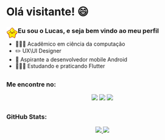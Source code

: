 # Olá visitante! 😄

### Eu sou o Lucas, e seja bem vindo ao meu perfil  <img align="left" src="https://github.com/AlefMends/alefmends/blob/main/star.gif" alt="Bat" width="30">

 
- 👩🏻‍💻 Acadêmico em ciência da computação
- ✏️ UX\UI Designer 
- 📱  Aspirante a desenvolvedor mobile Android 
- 👩🏻‍💻 Estudando e praticando Flutter

##

### Me encontre no:
<div align="center">
  
  <a href="https://www.instagram.com/prolucascarvalho"><img src="https://img.shields.io/badge/Instagram-E4405F?style=for-the-badge&logo=instagram&logoColor=white"></a>
  <a href="https://www.linkedin.com/in/lucascarvalhopro"><img src="https://img.shields.io/badge/LinkedIn-0077B5?style=for-the-badge&logo=linkedin&logoColor=white"/></a>
  <a href = "mailto:prolucascarvalho@gmail.com"><img src="https://img.shields.io/badge/-Gmail-%23333?style=for-the-badge&logo=gmail&logoColor=white" target="_blank">
</a>
</div>

##

<!--### Tecnologias que mais estou usando atualmente:

-->

### GitHub Stats:

<div align="center">
  <a href="https://github.com/devlucasvcarvalho">
  <img height="160em" src="https://github-readme-stats.vercel.app/api?username=devlucasvcarvalho&show_icons=true&theme=dracula&include_all_commits=true&count_private=true"/>
  <img height="160em" src="https://github-readme-stats.vercel.app/api/top-langs/?username=devlucasvcarvalho&layout=compact&langs_count=8&theme=dracula"/>
</div>



<!--
**xucona/xucona** is a ✨ _special_ ✨ repository because its `README.md` (this file) appears on your GitHub profile.

Here are some ideas to get you started:

- 🔭 I’m currently working on ...
- 🌱 I’m currently learning ...
- 👯 I’m looking to collaborate on ...
- 🤔 I’m looking for help with ...
- 💬 Ask me about ...
- 📫 How to reach me: ...
- 😄 Pronouns: ...
- ⚡ Fun fact: ...
-->
